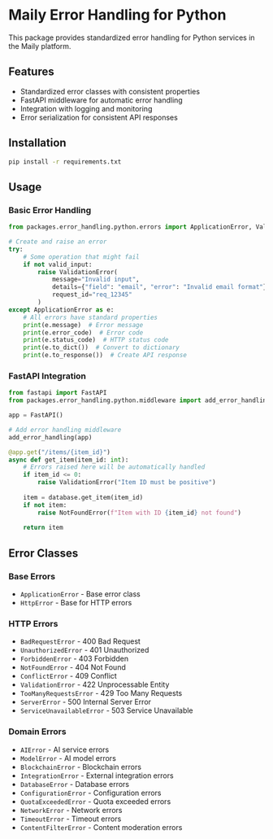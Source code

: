 # Maily Error Handling for Python

This package provides standardized error handling for Python services in the Maily platform.

## Features

- Standardized error classes with consistent properties
- FastAPI middleware for automatic error handling
- Integration with logging and monitoring
- Error serialization for consistent API responses

## Installation

```bash
pip install -r requirements.txt
```

## Usage

### Basic Error Handling

```python
from packages.error_handling.python.errors import ApplicationError, ValidationError, NotFoundError

# Create and raise an error
try:
    # Some operation that might fail
    if not valid_input:
        raise ValidationError(
            message="Invalid input",
            details={"field": "email", "error": "Invalid email format"},
            request_id="req_12345"
        )
except ApplicationError as e:
    # All errors have standard properties
    print(e.message)  # Error message
    print(e.error_code)  # Error code
    print(e.status_code)  # HTTP status code
    print(e.to_dict())  # Convert to dictionary
    print(e.to_response())  # Create API response
```

### FastAPI Integration

```python
from fastapi import FastAPI
from packages.error_handling.python.middleware import add_error_handling

app = FastAPI()

# Add error handling middleware
add_error_handling(app)

@app.get("/items/{item_id}")
async def get_item(item_id: int):
    # Errors raised here will be automatically handled
    if item_id <= 0:
        raise ValidationError("Item ID must be positive")
    
    item = database.get_item(item_id)
    if not item:
        raise NotFoundError(f"Item with ID {item_id} not found")
    
    return item
```

## Error Classes

### Base Errors

- `ApplicationError` - Base error class
- `HttpError` - Base for HTTP errors

### HTTP Errors

- `BadRequestError` - 400 Bad Request
- `UnauthorizedError` - 401 Unauthorized
- `ForbiddenError` - 403 Forbidden
- `NotFoundError` - 404 Not Found
- `ConflictError` - 409 Conflict
- `ValidationError` - 422 Unprocessable Entity
- `TooManyRequestsError` - 429 Too Many Requests
- `ServerError` - 500 Internal Server Error
- `ServiceUnavailableError` - 503 Service Unavailable

### Domain Errors

- `AIError` - AI service errors
- `ModelError` - AI model errors
- `BlockchainError` - Blockchain errors
- `IntegrationError` - External integration errors
- `DatabaseError` - Database errors
- `ConfigurationError` - Configuration errors
- `QuotaExceededError` - Quota exceeded errors
- `NetworkError` - Network errors
- `TimeoutError` - Timeout errors
- `ContentFilterError` - Content moderation errors